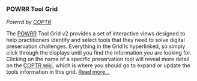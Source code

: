 ### POWRR Tool Grid ###

*Powrrd by [COPTR](http://coptr.digipres.org/)*

The [POWRR](http://digitalpowrr.niu.edu/) Tool Grid v2 provides a set of interactive views designed to help practitioners identify and select tools that they need to solve digital preservation challenges. Everything in the Grid is hyperlinked, so simply click through the displays until you find the information you are looking for. Clicking on the name of a specific preservation tool will reveal more detail on the [COPTR wiki](http://coptr.digipres.org/), which is where you should go to expand or update the tools information in this grid. [Read more...](http://www.digipres.org/tools/about/)

